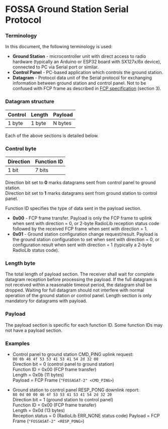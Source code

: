 # FOSSA Ground Station Serial Protocol

### Terminology

In this document, the following terminology is used:
* __Ground Station__ - microcontroller unit with direct access to radio hardware (typically an Arduino or ESP32 board with SX127x/6x device), connected to PC via Serial port or similar.
* __Control Panel__ - PC-based application which controls the ground station.
* __Datagram__ - Protocol data unit of the Serial protocol for exchanging information between ground station and control panel. Not to be confused with FCP frame as described in [FCP specification](https://github.com/FOSSASystems/FOSSASAT-1/blob/master/FOSSA%20Documents/FOSSASAT-1%20Comms%20Guide.pdf) (section 3).

### Datagram structure

| Control | Length | Payload |
| ------- | ------ | ------- |
| 1 byte  | 1 byte | N bytes |

Each of the above sections is detailed below.

### Control byte

| Direction | Function ID |
| --------- | ----------- |
| 1 bit     | 7 bits      |

Direction bit set to __0__ marks datagrams sent from control panel to ground station.  
Direction bit set to __1__ marks datagrams sent from ground station to control panel.

Function ID specifies the type of data sent in the payload section.

* __0x00__ - FCP frame transfer. Payload is only the FCP frame to uplink when sent with direction = 0, or 2-byte RadioLib reception status code followed by the received FCP frame when sent with direction = 1.
* __0x01__ - Ground station configuration change request/result. Payload is the ground station configuration to set when sent with direction = 0, or configuration result when sent with direction = 1 (typically a 2-byte RadioLib status code).

### Length byte

The total length of payload section. The receiver shall wait for complete datagram reception before processing the payload. If the full datagram is not received within a reasonable timeout period, the datagram shall be dropped. Waiting for full datagram should not interfere with normal operation of the ground station or control panel. Length section is only mandatory for datagrams with payload.

### Payload

The payload section is specific for each function ID. Some function IDs may not have a payload section.

### Examples

* Control panel to ground station CMD_PING uplink request:  
`00 0b 46 4f 53 53 41 53 41 54 2d 32 00`  
Direction bit = 0 (control panel to ground station)  
Function ID = 0x00 (FCP frame transfer)  
Length = 0x0b (11 bytes)  
Payload = FCP Frame (`"FOSSASAT-2" <CMD_PING>`)

* Ground station to control panel RESP_PONG downlink report:  
`80 0d 00 00 46 4f 53 53 41 53 41 54 2d 32 20`  
Direction bit = 1 (ground station to control panel)  
Function ID = 0x00 (FCP frame transfer)  
Length = 0x0d (13 bytes)  
Reception status = 0 (RadioLib ERR_NONE status code)
Payload = FCP Frame (`"FOSSASAT-2" <RESP_PONG>`)
